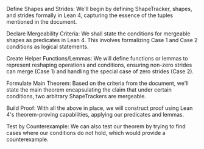 Define Shapes and Strides: We'll begin by defining ShapeTracker, shapes, and strides formally in Lean 4, capturing the essence of the tuples mentioned in the document.

Declare Mergeability Criteria: We shall state the conditions for mergeable shapes as predicates in Lean 4. This involves formalizing Case 1 and Case 2 conditions as logical statements.

Create Helper Functions/Lemmas: We will define functions or lemmas to represent reshaping operations and conditions, ensuring non-zero strides can merge (Case 1) and handling the special case of zero strides (Case 2).

Formulate Main Theorem: Based on the criteria from the document, we'll state the main theorem encapsulating the claim that under certain conditions, two arbitrary ShapeTrackers are mergeable.

Build Proof: With all the above in place, we will construct proof using Lean 4's theorem-proving capabilities, applying our predicates and lemmas.

Test by Counterexample: We can also test our theorem by trying to find cases where our conditions do not hold, which would provide a counterexample.
